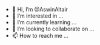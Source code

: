 - 👋 Hi, I’m @AswinAltair
- 👀 I’m interested in ...
- 🌱 I’m currently learning ...
- 💞️ I’m looking to collaborate on ...
- 📫 How to reach me ...

<!---
AswinAltair/AswinAltair is a ✨ special ✨ repository because its `README.md` (this file) appears on your GitHub profile.
You can click the Preview link to take a look at your changes.
--->
